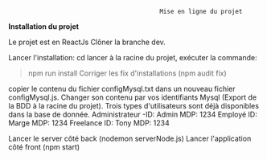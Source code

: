                                               Mise en ligne du projet

  **Installation du projet**
  
Le projet est en ReactJs
Clôner la branche dev.

Lancer l'installation:
cd lancer à la racine du projet,
exécuter la commande:
>npm run install
Corriger les fix d'installations (npm audit fix)

copier le contenu du fichier configMysql.txt dans un nouveau fichier configMysql.js.
Changer son contenu par vos identifiants Mysql (Export de la BDD à la racine du projet).
Trois types d'utilisateurs sont déjà disponibles dans la base de donnée.
    Administrateur
-ID: Admin
 MDP: 1234
    Employé
 ID: Marge
 MDP: 1234
    Freelance
 ID: Tony
 MDP: 1234

Lancer le server côté back (nodemon serverNode.js)
Lancer l'application côté front (npm start)


